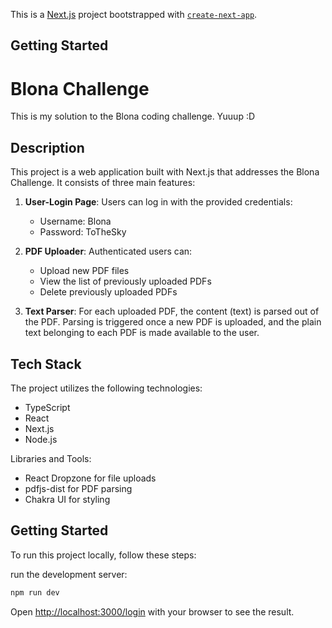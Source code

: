 This is a [Next.js](https://nextjs.org/) project bootstrapped with [`create-next-app`](https://github.com/vercel/next.js/tree/canary/packages/create-next-app).

## Getting Started

# Blona Challenge

This is my solution to the Blona coding challenge. Yuuup :D

## Description

This project is a web application built with Next.js that addresses the Blona Challenge. It consists of three main features:

1. **User-Login Page**: Users can log in with the provided credentials:
   - Username: Blona
   - Password: ToTheSky

2. **PDF Uploader**: Authenticated users can:
   - Upload new PDF files
   - View the list of previously uploaded PDFs
   - Delete previously uploaded PDFs

3. **Text Parser**: For each uploaded PDF, the content (text) is parsed out of the PDF. Parsing is triggered once a new PDF is uploaded, and the plain text belonging to each PDF is made available to the user.

## Tech Stack

The project utilizes the following technologies:
- TypeScript
- React
- Next.js
- Node.js

Libraries and Tools:
- React Dropzone for file uploads
- pdfjs-dist for PDF parsing
- Chakra UI for styling

## Getting Started

To run this project locally, follow these steps:

 run the development server:

```bash
npm run dev

```

Open [http://localhost:3000/login](http://localhost:3000/login) with your browser to see the result.

